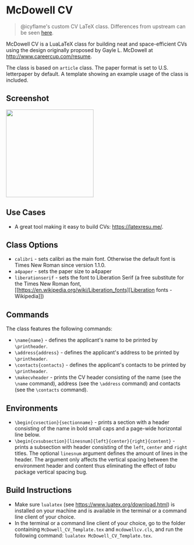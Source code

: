 # McDowell CV

> @icyflame's custom CV LaTeX class. Differences from upstream can be seen [here](https://github.com/dnl-blkv/mcdowell-cv/compare/master...icyflame:mcdowell-cv:changes-to-mcdowell-cls).

McDowell CV is a LuaLaTeX class for building neat and space-efficient CVs using the design originally proposed by Gayle L. McDowell at
http://www.careercup.com/resume.

The class is based on `article` class. The paper format is set to U.S. letterpaper by default. A template showing an example usage of the class is included.

## Screenshot
<img src="https://github.com/dnl-blkv/mcdowell-cv/blob/master/McDowell_CV.png" width="240px"/>

## Use Cases
- A great tool making it easy to build CVs: https://latexresu.me/.

## Class Options
 - `calibri` - sets calibri as the main font. Otherwise the default font is Times New Roman since
   version 1.1.0.
 - `a4paper` - sets the paper size to a4paper
 - `liberationserif` - sets the font to Liberation Serif (a free substitute for the Times New Roman
   font, [[https://en.wikipedia.org/wiki/Liberation_fonts][Liberation fonts - Wikipedia]])

## Commands
The class features the following commands:
 - `\name{name}` - defines the applicant's name to be printed by `\printheader`.
 - `\address{address}` - defines the applicant's address to be printed by `\printheader`.
 - `\contacts{contacts}` - defines the applicant's contacts to be printed by `\printheader`.
 - `\makecvheader` - prints the CV header consisting of the name (see the `\name` command), address (see the `\address` command) and contacts (see the `\contacts` command).

## Environments
 - `\begin{cvsection}{sectionname}` - prints a section with a header consisting of the name in bold small caps and a page-wide horizontal line below.
 - `\begin{cvsubsection}[linesnum]{left}{center}{right}{content}` - prints a subsection with header consisting of the `left`, `center` and `right` titles. The optional `linesnum` argument defines the amount of lines in the header. The argument only affects the vertical spacing between the environment header and content thus eliminating the effect of *tabu* package vertical spacing bug.

## Build Instructions
- Make sure `lualatex` (see https://www.luatex.org/download.html) is installed on your machine and is available in the terminal or a command line client of your choice.
- In the terminal or a command line client of your choice, go to the folder containing `McDowell_CV_Template.tex` and `mcdowellcv.cls`, and run the following command: `lualatex McDowell_CV_Template.tex`.
